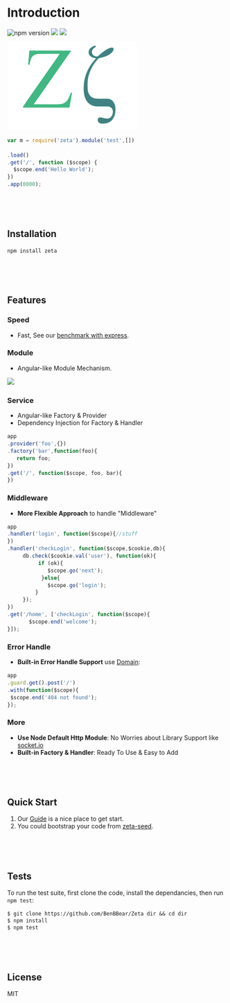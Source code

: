 

# Introduction

![npm version](https://badge.fury.io/js/zeta.svg)
![](https://travis-ci.org/BenBBear/Zeta.svg)
![](https://coveralls.io/repos/BenBBear/Zeta/badge.png)

![logo](https://raw.githubusercontent.com/BenBBear/Zeta/dev/logo.png) 


```javascript
var m = require('zeta').module('test',[])

.load()
.get('/', function ($scope) {
  $scope.end('Hello World');
})
.app(8000);
```

<br><br><br>

## Installation

```shell
npm install zeta
```

<br><br><br>

## Features


### Speed
- Fast, See our [benchmark with express](https://github.com/BenBBear/Zeta-benchmark).

### Module
- Angular-like Module Mechanism.


![](http://zetajs.io/img/module.png)



### Service

- Angular-like Factory & Provider
- Dependency Injection for Factory & Handler

```javascript
app
.provider('foo',{})
.factory('bar',function(foo){
   return foo; 
})
.get('/', function($scope, foo, bar){
})
```


### Middleware



- **More Flexible Approach** to handle "Middleware"

```javascript
app
.handler('login', function($scope){//stuff
})
.handler('checkLogin', function($scope,$cookie,db){
     db.check($cookie.val('user'), function(ok){
          if (ok){
             $scope.go('next'); 
           }else{
             $scope.go('login');
         }         
     });
})
.get('/home', ['checkLogin', function($scope){
       $scope.end('welcome');
}]);
```


### Error Handle


- **Built-in Error Handle Support** use [Domain](http://nodejs.org/api/domain.html): 

```javascript
app
.guard.get().post('/') 
.with(function($scope){
 $scope.end('404 not found'); 
});
```


### More

- **Use Node Default Http Module**: No Worries about Library Support like [socket.io](http://socket.io)
- **Built-in Factory & Handler**: Ready To Use & Easy to Add 


<br><br><br>

## Quick Start

1. Our [Guide](http://zetajs.io/guide) is a nice place to get start.
2. You could bootstrap your code from [zeta-seed](https://github.com/cloud-bear/zeta-seed).

<br><br><br>

## Tests

To run the test suite, first clone the code, install the dependancies, then run `npm test`:

```shell
$ git clone https://github.com/BenBBear/Zeta dir && cd dir
$ npm install
$ npm test
```

<br><br><br>

## License

MIT
